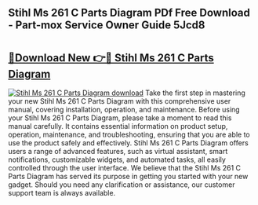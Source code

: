 ## Stihl Ms 261 C Parts Diagram PDf Free Download - Part-mox Service Owner Guide 5Jcd8

# <h2><a href="http://dfsnib3.blite.top/?on=Stihl+Ms+261+C+Parts+Diagram">🔗Download New 👉🔴 Stihl Ms 261 C Parts Diagram</a></h2>

[![Stihl Ms 261 C Parts Diagram download](https://i.imgur.com/lujVjoI.png)](http://dfsnib3.blite.top/?on=Stihl+Ms+261+C+Parts+Diagram)
Take the first step in mastering your new Stihl Ms 261 C Parts Diagram with this comprehensive user manual, covering installation, operation, and maintenance. Before using your Stihl Ms 261 C Parts Diagram, please take a moment to read this manual carefully. It contains essential information on product setup, operation, maintenance, and troubleshooting, ensuring that you are able to use the product safely and effectively. Stihl Ms 261 C Parts Diagram offers users a range of advanced features, such as virtual assistant, smart notifications, customizable widgets, and automated tasks, all easily controlled through the user interface. We believe that the Stihl Ms 261 C Parts Diagram has served its purpose in getting you started with your new gadget. Should you need any clarification or assistance, our customer support team is always available.
